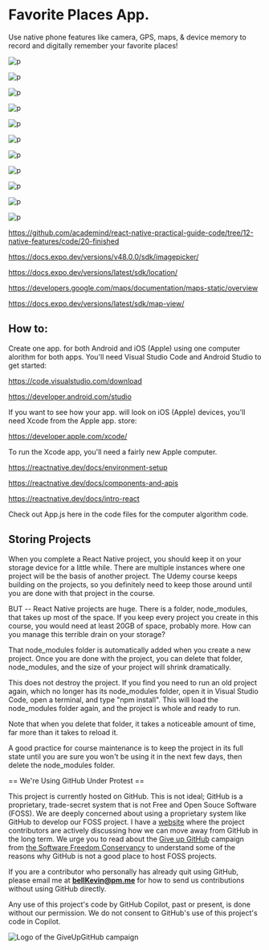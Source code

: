 # Favorite Places App.

Use native phone features like camera, GPS, maps, & device memory to record and digitally remember your favorite places!

![p](https://github.com/bell-kevin/favoritePlacesApp/blob/main/screenshots/1.PNG)

![p](https://github.com/bell-kevin/favoritePlacesApp/blob/main/screenshots/2.PNG)

![p](https://github.com/bell-kevin/favoritePlacesApp/blob/main/screenshots/3.PNG)

![p](https://github.com/bell-kevin/favoritePlacesApp/blob/main/screenshots/4.PNG)

![p](https://github.com/bell-kevin/favoritePlacesApp/blob/main/screenshots/5.PNG)

![p](https://github.com/bell-kevin/favoritePlacesApp/blob/main/screenshots/6.PNG)

![p](https://github.com/bell-kevin/favoritePlacesApp/blob/main/screenshots/7.PNG)

![p](https://github.com/bell-kevin/favoritePlacesApp/blob/main/screenshots/8.PNG)

![p](https://github.com/bell-kevin/favoritePlacesApp/blob/main/screenshots/9.PNG)

![p](https://github.com/bell-kevin/favoritePlacesApp/blob/main/screenshots/10.PNG)

![p](https://github.com/bell-kevin/favoritePlacesApp/blob/main/screenshots/11.PNG)

https://github.com/academind/react-native-practical-guide-code/tree/12-native-features/code/20-finished

https://docs.expo.dev/versions/v48.0.0/sdk/imagepicker/

https://docs.expo.dev/versions/latest/sdk/location/

https://developers.google.com/maps/documentation/maps-static/overview

https://docs.expo.dev/versions/latest/sdk/map-view/

## How to:

Create one app. for both Android and iOS (Apple) using one computer alorithm for both apps. You'll need Visual Studio Code and Android Studio to get started:

https://code.visualstudio.com/download

https://developer.android.com/studio

If you want to see how your app. will look on iOS (Apple) devices, you'll need Xcode from the Apple app. store:

https://developer.apple.com/xcode/

To run the Xcode app, you'll need a fairly new Apple computer.

https://reactnative.dev/docs/environment-setup

https://reactnative.dev/docs/components-and-apis

https://reactnative.dev/docs/intro-react

Check out App.js here in the code files for the computer algorithm code.

## Storing Projects

When you complete a React Native project, you should keep it on your storage device for a little while. There are multiple instances where one project will be the basis of another project. The Udemy course keeps building on the projects, so you definitely need to keep those around until you are done with that project in the course.

BUT -- React Native projects are huge. There is a folder, node_modules, that takes up most of the space. If you keep every project you create in this course, you would need at least 20GB of space, probably more. How can you manage this terrible drain on your storage?

That node_modules folder is automatically added when you create a new project. Once you are done with the project, you can delete that folder, node_modules, and the size of your project will shrink dramatically.

This does not destroy the project. If you find you need to run an old project again, which no longer has its node_modules folder, open it in Visual Studio Code, open a terminal, and type "npm install". This will load the node_modules folder again, and the project is whole and ready to run.

Note that when you delete that folder, it takes a noticeable amount of time, far more than it takes to reload it.

A good practice for course maintenance is to keep the project in its full state until you are sure you won't be using it in the next few days, then delete the node_modules folder.

== We're Using GitHub Under Protest ==

This project is currently hosted on GitHub.  This is not ideal; GitHub is a
proprietary, trade-secret system that is not Free and Open Souce Software
(FOSS).  We are deeply concerned about using a proprietary system like GitHub
to develop our FOSS project. I have a [website](https://bellKevin.me) where the
project contributors are actively discussing how we can move away from GitHub
in the long term.  We urge you to read about the [Give up GitHub](https://GiveUpGitHub.org) campaign 
from [the Software Freedom Conservancy](https://sfconservancy.org) to understand some of the reasons why GitHub is not 
a good place to host FOSS projects.

If you are a contributor who personally has already quit using GitHub, please
email me at **bellKevin@pm.me** for how to send us contributions without
using GitHub directly.

Any use of this project's code by GitHub Copilot, past or present, is done
without our permission.  We do not consent to GitHub's use of this project's
code in Copilot.

![Logo of the GiveUpGitHub campaign](https://sfconservancy.org/img/GiveUpGitHub.png)

